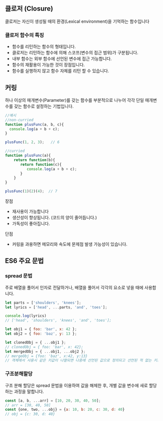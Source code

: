 ## 클로저 (Closure)

클로저는 자신이 생성될 때의 환경(Lexical environment)을 기억하는 함수입니다



### 클로저 함수의 특징

- 함수를 리턴하는 함수의 형태입니다.
- 클로저는 리턴하는 함수에 의해 스코프(변수의 접근 범위)가 구분됩니다.
- 내부 함수는 외부 함수에 선언된 변수에 접근 가능합니다.
- 함수의 재활용이 가능한 것이 장점입니다.
- 함수를 실행하지 않고 함수 자체를 리턴 할 수 있습니다.



## 커링

하나 이상의 매개변수(Parameter)를 갖는 함수를 부분적으로 나누어 각각 단일 매개변수를 갖는 함수로 설정하는 기법입니다.

```javascript
//예시
//non-curried
function plusFunc(a, b, c){
  console.log(a + b + c);
}

plusFunc(1, 2, 3);   // 6

//curried
function plusFunc(a){
    return function(b){
       return function(c){
          console.log(a + b + c);
       }
    }
}

plusFunc(1)(2)(4);  // 7
```

장점

- 재사용이 가능합니다
- 생산성이 향상됩니다. (코드의 양이 줄어듭니다.)
- 가독성이 좋아집니다.

단점

- 커링을 과용하면 메모리와 속도에 문제점 발생 가능성이 있습니다.





## ES6 주요 문법



### spread 문법

주로 배열을 풀어서 인자로 전달하거나, 배열을 풀어서 각각의 요소로 넣을 때에 사용합니다.

```javascript
let parts = ['shoulders', 'knees'];
let lyrics = ['head', ...parts, 'and', 'toes'];

console.log(lyrics) 
// ['head', 'shoulders', 'knees', 'and', 'toes'];

let obj1 = { foo: 'bar', x: 42 };
let obj2 = { foo: 'baz', y: 13 };

let clonedObj = { ...obj1 };
// clonedObj = { foo: 'bar', x: 42};
let mergedObj = { ...obj1, ...obj2 };
// mergeObj = {foo: 'baz', x:42, y:13}
// 객체에서 사용시 같은 키값이 나열되면 나중에 선언된 값으로 정의되고 선언된 적 없는 키값은 밸류값과 매칭되어 포함됩니다.
```



### 구조분해할당

구조 분해 할당은 spread 문법을 이용하여 값을 해체한 후, 개별 값을 변수에 새로 할당하는 과정을 말합니다.

```javascript
const [a, b, ...arr] = [10, 20, 30, 40, 50];
// arr = [30, 40, 50]
const {one, two, ...obj} = {a: 10, b: 20, c: 30, d: 40}
// obj = {c: 30, d: 40}
```



